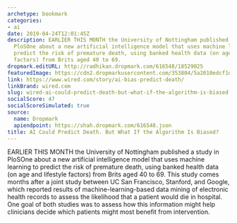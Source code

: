 ```yaml
---
archetype: bookmark
categories:
- ai
date: 2019-04-24T12:01:45Z
description: EARLIER THIS MONTH the University of Nottingham published a study in
  PloSOne about a new artificial intelligence model that uses machine learning to
  predict the risk of premature death, using banked health data (on age and lifestyle
  factors) from Brits aged 40 to 69.
dropmark.editURL: http://radhikan.dropmark.com/616548/18529025
featuredImage: https://cdn2.dropmarkusercontent.com/353804/5a2010edcf1da8dd0a7e841ce5746849015ce04b2f3232ace31bd02633e1e4e6/thumbnail/Predicting-Death-539882937.jpg?Expires=1557429811&Signature=jaJ9AUObyEphy6T4Uqcq1gfxYLw7AFyrR~jbhKIVE7-3PhqOiAlhrHYl-I8Y-L3DWdZlBesMArrafGzt~xu0gfLX7cXJDNBH2gcgzWmT04mFTkfeV84BAP6HhfZnxjsjnZaQYqVDblrtOgseKw36tzsMWmHeqodtz5btQ~bt0~Zs9qAo5yoRM-TPwyBSZgl3KTpE2zNCa5VLm-oCue31KocG5pMkBZ6bdEOxcrn93-GbwvcllqC918ai0W58Gyo-ahyOaUpAZJGVfZjzWxcUfJgbyrEm9W2fokNN0IEipvRKsYYeddifQv4B9LngmfI~vEHbwwTrYmzSO40c9zbPHQ__&Key-Pair-Id=APKAITQYWVEN757ZA4KQ
link: https://www.wired.com/story/ai-bias-predict-death/
linkBrand: wired.com
slug: wired-ai-could-predict-death-but-what-if-the-algorithm-is-biased
socialScore: 47
socialScoreSimulated: true
source:
  name: Dropmark
  apiendpoint: https://shah.dropmark.com/616548.json
title: AI Could Predict Death. But What If the Algorithm Is Biased?
---
```

EARLIER THIS MONTH the University of Nottingham published a study in PloSOne about a new artificial intelligence model that uses machine learning to predict the risk of premature death, using banked health data (on age and lifestyle factors) from Brits aged 40 to 69. This study comes months after a joint study between UC San Francisco, Stanford, and Google, which reported results of machine-learning-based data mining of electronic health records to assess the likelihood that a patient would die in hospital. One goal of both studies was to assess how this information might help clinicians decide which patients might most benefit from intervention.

